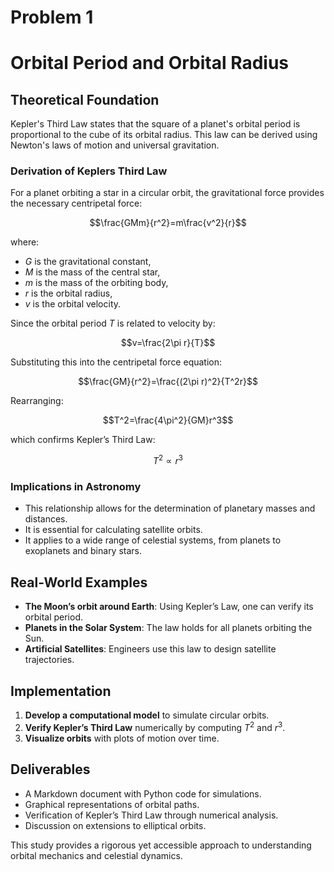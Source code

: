 # Problem 1
# Orbital Period and Orbital Radius

## Theoretical Foundation

Kepler's Third Law states that the square of a planet's orbital period is proportional to the cube of its orbital radius. This law can be derived using Newton's laws of motion and universal gravitation.

### Derivation of Keplers Third Law

For a planet orbiting a star in a circular orbit, the gravitational force provides the necessary centripetal force:

$$\frac{GMm}{r^2}=m\frac{v^2}{r}$$

where:
- $G$ is the gravitational constant,
- $M$ is the mass of the central star,
- $m$ is the mass of the orbiting body,
- $r$ is the orbital radius,
- $v$ is the orbital velocity.

Since the orbital period $T$ is related to velocity by:

$$v=\frac{2\pi r}{T}$$

Substituting this into the centripetal force equation:

$$\frac{GM}{r^2}=\frac{(2\pi r)^2}{T^2r}$$

Rearranging:

$$T^2=\frac{4\pi^2}{GM}r^3$$

which confirms Kepler’s Third Law:

$$T^2\propto r^3$$

### Implications in Astronomy

- This relationship allows for the determination of planetary masses and distances.
- It is essential for calculating satellite orbits.
- It applies to a wide range of celestial systems, from planets to exoplanets and binary stars.

## Real-World Examples

- **The Moon’s orbit around Earth**: Using Kepler’s Law, one can verify its orbital period.
- **Planets in the Solar System**: The law holds for all planets orbiting the Sun.
- **Artificial Satellites**: Engineers use this law to design satellite trajectories.

## Implementation

1. **Develop a computational model** to simulate circular orbits.
2. **Verify Kepler’s Third Law** numerically by computing $T^2$ and $r^3$.
3. **Visualize orbits** with plots of motion over time.

## Deliverables

- A Markdown document with Python code for simulations.
- Graphical representations of orbital paths.
- Verification of Kepler’s Third Law through numerical analysis.
- Discussion on extensions to elliptical orbits.

This study provides a rigorous yet accessible approach to understanding orbital mechanics and celestial dynamics.

